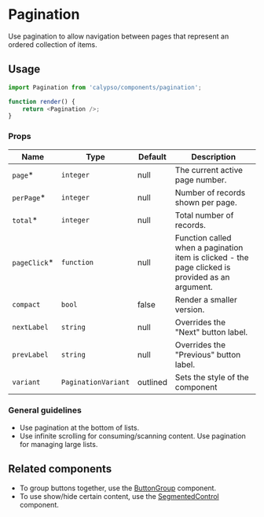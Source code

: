 # Pagination

Use pagination to allow navigation between pages that represent an ordered collection of items.

## Usage

```js
import Pagination from 'calypso/components/pagination';

function render() {
	return <Pagination />;
}
```

### Props

| Name          | Type                | Default  | Description                                                                                      |
| ------------- | ------------------- | -------- | ------------------------------------------------------------------------------------------------ |
| `page`\*      | `integer`           | null     | The current active page number.                                                                  |
| `perPage`\*   | `integer`           | null     | Number of records shown per page.                                                                |
| `total`\*     | `integer`           | null     | Total number of records.                                                                         |
| `pageClick`\* | `function`          | null     | Function called when a pagination item is clicked - the page clicked is provided as an argument. |
| `compact`     | `bool`              | false    | Render a smaller version.                                                                        |
| `nextLabel`   | `string`            | null     | Overrides the "Next" button label.                                                               |
| `prevLabel`   | `string`            | null     | Overrides the "Previous" button label.                                                           |
| `variant`     | `PaginationVariant` | outlined | Sets the style of the component                                                                  |

### General guidelines

- Use pagination at the bottom of lists.
- Use infinite scrolling for consuming/scanning content. Use pagination for managing large lists.

## Related components

- To group buttons together, use the [ButtonGroup](./button-group) component.
- To use show/hide certain content, use the [SegmentedControl](/packages/components/segmented-control) component.
